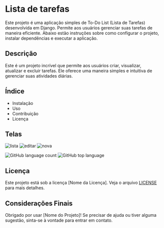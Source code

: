 # Lista de tarefas 
Este projeto é uma aplicação simples de To-Do List (Lista de Tarefas) desenvolvida em Django. Permite aos usuários gerenciar suas tarefas de maneira eficiente. Abaixo estão instruções sobre como configurar o projeto, instalar dependências e executar a aplicação.

## Descrição
Este é um projeto incrível que permite aos usuários criar, visualizar, atualizar e excluir tarefas. Ele oferece uma maneira simples e intuitiva de gerenciar suas atividades diárias.

## Índice
<ul>
  <li>Instalação</li>
  <li>Uso</li>
  <li>Contribuição</li>
  <li>Licença</li>
</ul>

## Telas
![lista](https://github.com/lucasbizachi/twtodo/assets/101759223/06bbfe25-87d5-4ffa-a0c6-fd460fbf42d6)
![editar](https://github.com/lucasbizachi/twtodo/assets/101759223/c5d0a357-7131-4ceb-b3ce-920716790704)
![nova](https://github.com/lucasbizachi/twtodo/assets/101759223/5d9a5565-26f2-4db5-83b2-b730e18e04f0)

![GitHub language count](https://img.shields.io/github/languages/count/lucasbizachi/twtodo)
![GitHub top language](https://img.shields.io/github/languages/top/lucasbizachi/twtodo)


## Licença
Este projeto está sob a licença [Nome da Licença]. Veja o arquivo [LICENSE](LICENSE) para mais detalhes.




## Considerações Finais
Obrigado por usar [Nome do Projeto]! Se precisar de ajuda ou tiver alguma sugestão, sinta-se à vontade para entrar em contato.
